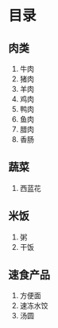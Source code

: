 # 目录

## 肉类

1. 牛肉
2. 猪肉
3. 羊肉
4. 鸡肉
5. 鸭肉
6. 鱼肉
7. 腊肉
8. 香肠

## 蔬菜

1. 西蓝花

   

## 米饭

1. 粥
2. 干饭

## 速食产品

1. 方便面
2. 速冻水饺
3. 汤圆
